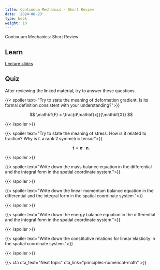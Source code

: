 ```yaml
---
title: Continnum Mechanics - Short Review
date: '2024-08-23'
type: book
weight: 10
---
```


Continuum Mechanics: Short Review

<!--more-->

<!-- {{< icon name="clock" pack="fas" >}} 1-2 hours per week, for 8 weeks -->

## Learn

[Lecture slides](/uploads/compgeodyn/ContinuumMechanicsReview.pdf)
<!-- {{< youtube rfscVS0vtbw >}} -->

## Quiz

After reviewing the linked material, try to answer these questions.

{{< spoiler text="Try to state the meaning of deformation gradient. Is its formal definition consistent with your understanding?">}}

$$
\mathbf{F} = \frac{d\mathbf{x}}{\mathbf{X}}
$$

{{< /spoiler >}}

{{< spoiler text="Try to state the meaning of stress. How is it related to traction? Why is it a rank 2 symmetric tensor">}}

$$
\mathbf{t} = \boldsymbol{\sigma} \cdot \mathbf{n}.
$$

{{< /spoiler >}}

{{< spoiler text="Write down the mass balance equation in the differential and the integral form in the spatial coordinate system.">}}


{{< /spoiler >}}

{{< spoiler text="Write down the linear momentum balance equation in the differential and the integral form  in the spatial coordinate system.">}}


{{< /spoiler >}}

{{< spoiler text="Write down the energy balance equation in the differential and the integral form  in the spatial coordinate system.">}}


{{< /spoiler >}}

{{< spoiler text="Write down the constitutive relations for linear elasticity in the spatial coordinate system.">}}


{{< /spoiler >}}

<!-- {{< spoiler text="What is the difference between lists and tuples?" >}}
Lists

- Lists are mutable - they can be changed
- Slower than tuples
- Syntax: `a_list = [1, 2.0, 'Hello world']`

Tuples

- Tuples are immutable - they can't be changed
- Tuples are faster than lists
- Syntax: `a_tuple = (1, 2.0, 'Hello world')`
  {{< /spoiler >}}

{{< spoiler text="Is Python case-sensitive?" >}}
Yes
{{< /spoiler >}} -->

{{< cta cta_text="Next topic" cta_link="principles-numerical-math" >}}
